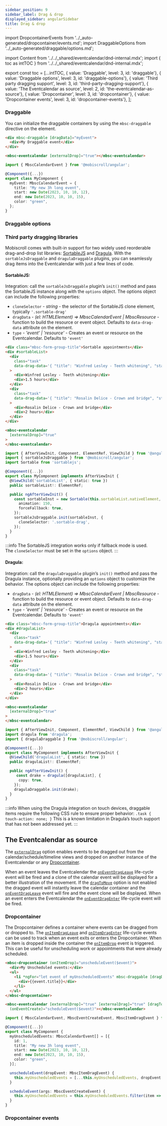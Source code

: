 ```yaml
---
sidebar_position: 9
sidebar_label: Drag & drop
displayed_sidebar: angularSidebar
title: Drag & drop
---
```


import DropcontainerEvents from '../_auto-generated/dropcontainer/events.md';
import DraggableOptions from '../_auto-generated/draggable/options.md';

import Content from '../../_shared/eventcalendar/dnd-internal.mdx';
import { toc as intTOC } from '../../_shared/eventcalendar/dnd-internal.mdx';

export const toc = [...intTOC,
  { value: 'Draggable', level: 3, id: 'draggable'},
  { value: 'Draggable options', level: 3, id: 'draggable-options'},
  { value: 'Third party dragging support', level: 3, id: 'third-party-dragging-support'},
  { value: 'The Eventcalendar as source', level: 2, id: 'the-eventcalendar-as-source'},
  { value: 'Dropcontainer', level: 3, id: 'dropcontainer'},
  { value: 'Dropcontainer events', level: 3, id: 'dropcontainer-events'},
];

<Content />

<h3 id="draggable">Draggable</h3>

You can initialize the draggable containers by using the `mbsc-draggable` directive on the element.

```html
<div mbsc-draggable [dragData]="myEvent">
  <div>My Draggable event</div>
</div>

<mbsc-eventcalendar [externalDrop]="true"></mbsc-eventcalendar>
```
```ts
import { MbscCalendarEvent } from '@mobiscroll/angular';

@Component({...})
export class MyComponent {
  myEvent: MbscCalendarEvent = {
    title: "My new 3h long event",
    start: new Date(2023, 10, 10, 12),
    end: new Date(2023, 10, 10, 15),
    color: "green",
  };
}
```

<h3 id="draggable-options">Draggable options</h3>

<div className="option-list">
  <DraggableOptions />
</div>

<h3 id="third-party-dragging-support">Third party dragging libraries</h3>

Mobiscroll comes with built-in support for two widely used reorderable drag-and-drop list libraries: [SortableJS](https://sortablejs.github.io/Sortable/) and [Dragula](https://bevacqua.github.io/dragula/). With the `sortableJsDraggable` and `dragulaDraggable` plugins, you can seamlessly drag items into the Eventcalendar with just a few lines of code.   

<h4 id="sortable-js">SortableJS:</h4>

Integration: call the `sortableJsDraggable` plugin’s `init()` method and pass the SortableJS instance along with the `options` object.
The options object can include the following properties: 
- `cloneSelector` - *string* -  the selector of the SortableJS clone element, typically `'.sortable-drag'`
- `dragData` - *(el: HTMLElement) => MbscCalendarEvent | MbscResource* - function to build the resource or event object. Defaults to `data-drag-data` attribute on the element. 
- `type` - *'event' | 'resource'* - Creates an event or resource on the Eventcalendar. Defaults to `'event'`

```html
<div class="mbsc-form-group-title">Sortable appointments</div>
<div #sortableList>
  <div
    class="task"
    data-drag-data='{ "title": "Winfred Lesley - Teeth whitening", "start": "00:00", "end": "01:30" }'
  >
    <div>Winfred Lesley - Teeth whitening</div>
    <div>1.5 hours</div>
  </div>
  <div
    class="task"
    data-drag-data='{ "title": "Rosalin Delice - Crown and bridge", "start": "00:00", "end": "02:00" }'
  >
    <div>Rosalin Delice - Crown and bridge</div>
    <div>2 hours</div>
  </div>
</div>

<mbsc-eventcalendar
  [externalDrop]="true"
>
</mbsc-eventcalendar>
```

```ts
import { AfterViewInit, Component, ElementRef, ViewChild } from '@angular/core';
import { sortableJsDraggable } from '@mobiscroll/angular';
import Sortable from 'sortablejs';

@Component({...})
export class MyComponent implements AfterViewInit {
  @ViewChild('sortableList', { static: true })
  public sortableList!: ElementRef;

  public ngAfterViewInit() {
    const sortableInst = new Sortable(this.sortableList.nativeElement, {
      animation: 150,
      forceFallback: true,
    });
    sortableJsDraggable.init(sortableInst, {
      cloneSelector: '.sortable-drag',
    });
  }
}
```

:::info
The SortableJS integration works only if fallback mode is used.  
The `cloneSelector` must be set in the `options` object.
:::

<h4 id="dragula">Dragula:</h4>

Integration: call the `dragulaDraggable` plugin’s `init()` method and pass the Dragula instance, optionally providing an `options` object to customize the behavior.
The options object can include the following properties:
- `dragData` - *(el: HTMLElement) => MbscCalendarEvent | MbscResource* - function to build the resource or event object. Defaults to `data-drag-data` attribute on the element.
- `type` - *'event' | 'resource'* - Creates an event or resource on the Eventcalendar. Defaults to `'event'`


```html
<div class="mbsc-form-group-title">Dragula appointments</div>
<div #dragulaList>
  <div
    class="task"
    data-drag-data='{ "title": "Winfred Lesley - Teeth whitening", "start": "00:00", "end": "01:30" }'
  >
    <div>Winfred Lesley - Teeth whitening</div>
    <div>1.5 hours</div>
  </div>
  <div
    class="task"
    data-drag-data='{ "title": "Rosalin Delice - Crown and bridge", "start": "00:00", "end": "02:00" }'
  >
    <div>Rosalin Delice - Crown and bridge</div>
    <div>2 hours</div>
  </div>
</div>

<mbsc-eventcalendar
  [externalDrop]="true"
>
</mbsc-eventcalendar>
```

```ts
import { AfterViewInit, Component, ElementRef, ViewChild } from '@angular/core';
import dragula from 'dragula';
import { dragulaDraggable } from '@mobiscroll/angular';

@Component({...})
export class MyComponent implements AfterViewInit {
  @ViewChild('dragulaList', { static: true })
  public dragulaList!: ElementRef;

  public ngAfterViewInit() {
     const drake = dragula([dragulaList], {
      copy: true,
    });
    dragulaDraggable.init(drake);
  }
}
```

:::info
When using the Dragula integration on touch devices, draggable items require the following CSS rule to ensure proper behavior:
`.task {
  touch-action: none;
}` 
This is a known limitation in Dragula’s touch support that has not been addressed yet.
:::


<h2 id="the-eventcalendar-as-source">The Eventcalendar as source</h2>

The [`externalDrag`](./api#opt-externalDrag) option enables events to be dragged out from the calendar/schedule/timeline views and dropped on another instance of the Eventcalendar or any [Dropcontainer](#dropcontainer).

When an event leaves the Eventcalendar the [`onEventDragLeave`](./api#event-onEventDragLeave) life-cycle event will be fired and a clone of the calendar event will be displayed for a better illustration of the movement. If the [`dragToMove`](./api#opt-dragToMove) option is not enabled the dragged event will instantly leave the calendar container and the [`onEventDragLeave`](./api#event-onEventDragLeave) event will fire and the event clone will be displayed. When an event enters the Eventcalendar the [`onEventDragEnter`](./api#event-onEventDragEnter) life-cycle event will be fired.


<h3 id="dropcontainer">Dropcontainer</h3>

The Dropcontainer defines a container where events can be dragged from or dropped to. The [`onItemDragLeave`](#event-onItemDragLeave) and [`onItemDragEnter`](#event-onItemDragEnter) life-cycle events can be used to track when an event exits or enters the Dropcontainer. When an item is dropped inside the container the [`onItemDrop`](#event-onItemDrop) event is triggered. This can be useful for unscheduling work or appointments that were already scheduled.

```html
<mbsc-dropcontainer (onItemDrop)="unscheduleEvent($event)">
  <div>My Unscheduled events:</div>
  <ul>
    <li *ngFor="let event of myUnscheduledEvents" mbsc-draggable [dragData]="event">
      <div>{{event.title}}</div>
    </li>
  </ul>
</mbsc-dropcontainer>

<mbsc-eventcalendar [externalDrop]="true" [externalDrag]="true" [dragToCreate]="true" [dragToMove]="true"
  (onEventCreate)="scheduleEvent($event)"></mbsc-eventcalendar>
```
```ts
import { MbscCalendarEvent, MbscEventCreateEvent, MbscItemDragEvent } from '@mobiscroll/angular';

@Component({...})
export class MyComponent {
  myUnscheduledEvents: MbscCalendarEvent[] = [{
    id: 1,
    title: "My new 3h long event",
    start: new Date(2023, 10, 10, 12),
    end: new Date(2023, 10, 10, 15),
    color: "green",
  }];

  unscheduleEvent(dropEvent: MbscItemDragEvent) {
    this.myUnscheduledEvents = [...this.myUnscheduledEvents, dropEvent.data]
  }

  scheduleEvent(args: MbscEventCreateEvent) {
    this.myUnscheduledEvents = this.myUnscheduledEvents.filter(item => item.id !== args.event.id);
  }
}
```

<h3 id="dropcontainer-events">Dropcontainer events</h3>

<div className="option-list">

<DropcontainerEvents />

</div>